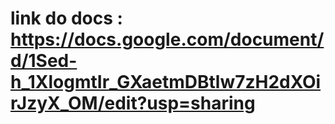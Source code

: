 # link do docs : https://docs.google.com/document/d/1Sed-h_1XlogmtIr_GXaetmDBtlw7zH2dXOirJzyX_OM/edit?usp=sharing